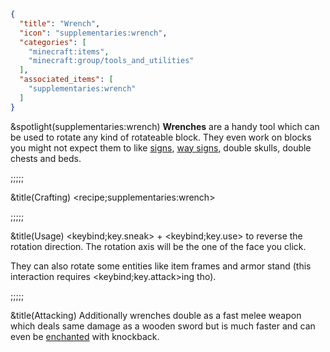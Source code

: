 ```json
{
  "title": "Wrench",
  "icon": "supplementaries:wrench",
  "categories": [
    "minecraft:items",
    "minecraft:group/tools_and_utilities"
  ],
  "associated_items": [
    "supplementaries:wrench"
  ]
}
```

&spotlight(supplementaries:wrench)
**Wrenches** are a handy tool which can be used to rotate any kind of rotateable block. They even work on blocks you might not expect them to like [signs](^minecraft:tag/signs), [way signs](^supplementaries:tag/way_signs), double skulls, double chests and beds.

;;;;;

&title(Crafting)
<recipe;supplementaries:wrench>

;;;;;

&title(Usage)
<keybind;key.sneak> + <keybind;key.use> to reverse the rotation direction. The rotation axis will be the one of the face you click.


They can also rotate some entities like item frames and armor stand (this interaction requires <keybind;key.attack>ing tho).

;;;;;

&title(Attacking)
Additionally wrenches double as a fast melee weapon which deals same damage as a wooden sword but is much faster and can even be [enchanted](^minecraft:enchanting) with knockback.
